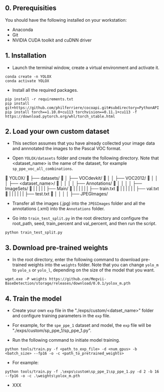## 0. Prerequisities

You should have the following installed on your workstation:
* Anaconda
* Git
* NVIDIA CUDA toolkit and cuDNN driver


## 1. Installation

* Launch the terminal window, create a virtual environment and activate it.

```
conda create -n YOLOX
conda activate YOLOX
```

* Install all the required packages.

```
pip install -r requirements.txt
pip install git+https://github.com/philferriere/cocoapi.git#subdirectory=PythonAPI
pip install torch==1.10.0+cu113 torchvision==0.11.1+cu113 -f https://download.pytorch.org/whl/torch_stable.html
```


## 2. Load your own custom dataset

* This section assumes that you have already collected your image data and annnotated the images to the Pascal VOC format.

* Open ```YOLOX/datasets``` folder and create the following directory. Note that <dataset_name> is the name of the dataset, for example ```sp_ppe_voc_all_combinations```.

📁 YOLOX/
📄 ├── datasets/
📄 │   ├── VOCdevkit/
📄 │   │   ├── VOC2012/
📄 │   │   │   ├── <dataset_name>/
📄 │   │   │   │   ├── Annotations/
📄 │   │   │   │   ├── ImageSets/
📄 |   |   |   |   |   ├── Main/
📄 |   |   |   |   |   |   ├── train.txt
📄 |   |   |   |   |   |   ├── val.txt
📄 |   |   |   |   |   |   ├── test.txt
📄 │   │   │   │   ├── JPEGImages/

* Transfer all the images (.jpg) into the ```JPEGImages``` folder and all the annotations (.xml) into the ```Annotations``` folder.

* Go into ```train_test_split.py``` in the root directory and configure the root_path, seed, train_percent and val_percent, and then run the script.

```python train_test_split.py```


## 3. Download pre-trained weights

* In the root directory, enter the following command to download pre-trained weights into the ```weights``` folder. Note that you can change ```yolo_m``` to ```yolo_s``` or ```yolo_l```, depending on the size of the model that you want.

``` wget.exe -P weights https://github.com/Megvii-BaseDetection/storage/releases/download/0.0.1/yolox_m.pth ```


## 4. Train the model

* Create your own ```exp``` file in the "./exps/custom/<datset_name>" folder and configure training parameters in the ```exp``` file.

* For example, for the ```spe_ppe_1``` dataset and model, the ```exp``` file will be "./exps/custom/sp_ppe_1/sp_ppe_1.py".

* Run the following command to initiate model training.

```
python tools/train.py -f <path_to_exp_file> -d <num_gpus> -b <batch_size> --fp16 -o -c <path_to_pretrained_weights>
```

* For example:

```
python tools/train.py -f .\exps\custom\sp_ppe_1\sp_ppe_1.py -d 2 -b 16 --fp16 -o -c .\weights\yolox_m.pth
```

* XXX
